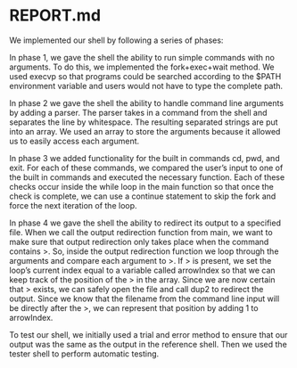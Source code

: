# REPORT.md

We implemented our shell by following a series of phases:

In phase 1, we gave the shell the ability to run simple commands with no
arguments. To do this, we implemented the fork+exec+wait method. We used execvp 
so that programs could be searched according to the $PATH environment
variable and users would not have to type the complete path.

In phase 2 we gave the shell the ability to handle command line arguments by
adding a parser. The parser takes in a command from the shell and separates
the line by whitespace. The resulting separated strings are put into an array.
We used an array to store the arguments because it allowed us to easily access
each argument. 

In phase 3 we added functionality for the built in commands cd, pwd, and exit.
For each of these commands, we compared the user’s input to one of the built 
in commands and executed the necessary function. Each of these checks occur 
inside the while loop in the main function so that once the check is complete,
we can use a continue statement to skip the fork and force the next iteration 
of the loop. 

In phase 4 we gave the shell the ability to redirect its output to a specified
file. When we call the output redirection function from main, we want to make 
sure that output redirection only takes place when the command contains >.  So,
inside the output redirection function we loop through the arguments and compare 
each argument to >. If > is present, we set the loop’s current index equal to a 
variable called arrowIndex so that we can keep track of the position of the > in 
the array. Since we are now certain that > exists, we can safely open the file and
call dup2 to redirect the output. Since we know that the filename from the command 
line input will be directly after the >, we can represent that position by adding 1
to arrowIndex.  

To test our shell, we initially used a trial and error method to ensure that 
our output was the same as the output in the reference shell. Then we used 
the tester shell to perform automatic testing. 
